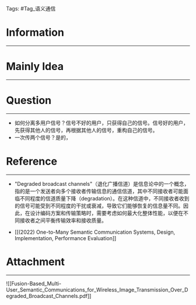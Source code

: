 Tags: #Tag_语义通信 
# Information
---


# Mainly Idea
---


# Question
---
- 如何分离多用户信号？信号不好的用户，只获得自己的信号。信号好的用户，先获得其他人的信号，再根据其他人的信号，重构自己的信号。
- 一次传两个信号？是的，

# Reference
---
-   "Degraded broadcast channels"（退化广播信道）是信息论中的一个概念，指的是一个发送者向多个接收者传输信息的通信信道，其中不同接收者可能面临不同程度的信道质量下降（degradation）。在这种信道中，不同接收者收到的信号可能受到不同程度的干扰或衰减，导致它们能够恢复的信息量不同。因此，在设计编码方案和传输策略时，需要考虑如何最大化整体性能，以便在不同接收者之间平衡传输效率和接收质量。

- [[(2022) One-to-Many Semantic Communication Systems, Design, Implementation, Performance Evaluation]]
# Attachment
---
![[Fusion-Based_Multi-User_Semantic_Communications_for_Wireless_Image_Transmission_Over_Degraded_Broadcast_Channels.pdf]]